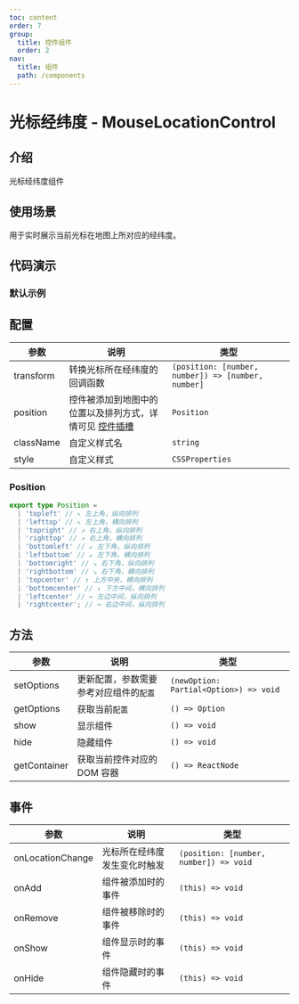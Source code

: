 ```yaml
---
toc: content
order: 7
group:
  title: 控件组件
  order: 2
nav:
  title: 组件
  path: /components
---
```


# 光标经纬度 - MouseLocationControl

## 介绍

光标经纬度组件

## 使用场景

用于实时展示当前光标在地图上所对应的经纬度。

## 代码演示

### 默认示例

<code src="./demos/default.tsx" defaultShowCode compact ></code>

## 配置

| 参数 | 说明 | 类型 |
| --- | --- | --- |
| transform | 转换光标所在经纬度的回调函数 | `(position: [number, number]) => [number, number]` |
| position | 控件被添加到地图中的位置以及排列方式，详情可见 [控件插槽](https://l7.antv.vision/zh/docs/api/component/control/control#插槽) | `Position` |
| className | 自定义样式名 | `string` |
| style | 自定义样式 | `CSSProperties` |

### Position

```ts
export type Position =
  | 'topleft' // ↖ 左上角，纵向排列
  | 'lefttop' // ↖ 左上角，横向排列
  | 'topright' // ↗ 右上角，纵向排列
  | 'righttop' // ↗ 右上角，横向排列
  | 'bottomleft' // ↙ 左下角，纵向排列
  | 'leftbottom' // ↙ 左下角，横向排列
  | 'bottomright' // ↘ 右下角，纵向排列
  | 'rightbottom' // ↘ 右下角，横向排列
  | 'topcenter' // ↑ 上方中央，横向排列
  | 'bottomcenter' // ↓ 下方中间，横向排列
  | 'leftcenter' // ← 左边中间，纵向排列
  | 'rightcenter'; // → 右边中间，纵向排列
```

## 方法

| 参数         | 说明                                   | 类型                                   |
| ------------ | -------------------------------------- | -------------------------------------- |
| setOptions   | 更新配置，参数需要参考对应组件的`配置` | `(newOption: Partial<Option>) => void` |
| getOptions   | 获取当前`配置`                         | `() => Option`                         |
| show         | 显示组件                               | `() => void`                           |
| hide         | 隐藏组件                               | `() => void`                           |
| getContainer | 获取当前控件对应的 DOM 容器            | `() => ReactNode`                      |

## 事件

| 参数             | 说明                         | 类型                                   |
| ---------------- | ---------------------------- | -------------------------------------- |
| onLocationChange | 光标所在经纬度发生变化时触发 | `(position: [number, number]) => void` |
| onAdd            | 组件被添加时的事件           | `(this) => void`                       |
| onRemove         | 组件被移除时的事件           | `(this) => void`                       |
| onShow           | 组件显示时的事件             | `(this) => void`                       |
| onHide           | 组件隐藏时的事件             | `(this) => void`                       |

